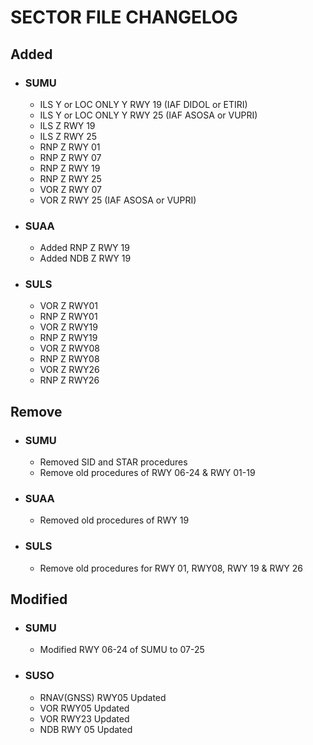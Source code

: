 # SECTOR FILE CHANGELOG

## Added
* ### SUMU
    * ILS Y or LOC ONLY Y RWY 19 (IAF DIDOL or ETIRI)
    * ILS Y or LOC ONLY Y RWY 25 (IAF ASOSA or VUPRI)
    * ILS Z RWY 19
    * ILS Z RWY 25
    * RNP Z RWY 01
    * RNP Z RWY 07
    * RNP Z RWY 19
    * RNP Z RWY 25
    * VOR Z RWY 07
    * VOR Z RWY 25 (IAF ASOSA or VUPRI)
* ### SUAA
    * Added RNP Z RWY 19
    * Added NDB Z RWY 19 
* ### SULS
    * VOR Z RWY01
    * RNP Z RWY01
    * VOR Z RWY19
    * RNP Z RWY19
    * VOR Z RWY08
    * RNP Z RWY08
    * VOR Z RWY26
    * RNP Z RWY26

## Remove
* ### SUMU
    * Removed SID and STAR procedures
    * Remove old procedures of RWY 06-24 & RWY 01-19
* ### SUAA
    * Removed old procedures of RWY 19
* ### SULS
    * Remove old procedures for RWY 01, RWY08, RWY 19 & RWY 26

## Modified
* ### SUMU
    * Modified RWY 06-24 of SUMU to 07-25
* ### SUSO 
    * RNAV(GNSS) RWY05 Updated
    * VOR RWY05 Updated
    * VOR RWY23 Updated
    * NDB RWY 05 Updated
